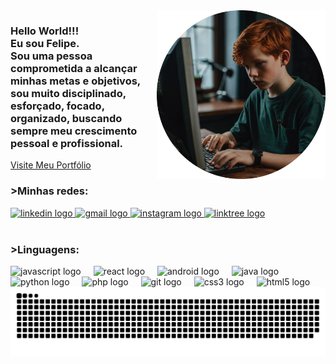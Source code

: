<img align="right" height="270" src="https://github.com/FelipeRVNK/FelipeRVNK/blob/main/download.png"  />



<h3 align="left">Hello World!!!<br>Eu sou Felipe.<br>Sou uma pessoa comprometida a alcançar minhas metas e objetivos, sou muito disciplinado, esforçado, focado, organizado, buscando sempre meu crescimento pessoal e profissional.</h3>
<a href="https://felipervnk.github.io/Portfolio/" target="_blank"  >
        Visite Meu Portfólio
    </a>

</br>
<h3>>Minhas redes:</h3>
<div align="left">
  <a href="https://www.linkedin.com/in/felipe-schmidt-288600283/" target="_blank">
    <img src="https://raw.githubusercontent.com/maurodesouza/profile-readme-generator/master/src/assets/icons/social/linkedin/default.svg" width="45" height="35" alt="linkedin logo"  />
  </a>
  <a href="mailto:felipervnk@gmail.com" target="_blank">
    <img src="https://raw.githubusercontent.com/maurodesouza/profile-readme-generator/master/src/assets/icons/social/gmail/default.svg" width="45" height="35" alt="gmail logo"  />
  </a>
  <a href="https://www.instagram.com/felipervnk/" target="_blank">
    <img src="https://raw.githubusercontent.com/maurodesouza/profile-readme-generator/master/src/assets/icons/social/instagram/default.svg" width="45" height="35" alt="instagram logo"  />
  </a>
  <a href="https://felipervnk.github.io/SocialMediaLinks/" target="_blank">
    <img src="https://raw.githubusercontent.com/maurodesouza/profile-readme-generator/master/src/assets/icons/social/linktree/default.svg" width="45" height="35" alt="linktree logo"  />
  </a>
</div>

</br>
<h3>>Linguagens:</h3>
<div align="left">
  <img src="https://cdn.jsdelivr.net/gh/devicons/devicon/icons/javascript/javascript-plain.svg" width="45" height="40" alt="javascript logo"  />
  <img width="12" />
  <img src="https://cdn.simpleicons.org/react/61DAFB" width="45" height="40" alt="react logo"  />
  <img width="12" />
  <img src="https://cdn.jsdelivr.net/gh/devicons/devicon/icons/android/android-plain.svg" width="45" height="40" alt="android logo"  />
  <img width="12" />
  <img src="https://cdn.jsdelivr.net/gh/devicons/devicon/icons/java/java-original.svg" width="45" height="40" alt="java logo"  />
  <img width="12" />
  <img src="https://cdn.jsdelivr.net/gh/devicons/devicon/icons/python/python-original.svg" width="45" height="40" alt="python logo"  />
  <img width="12" />
  <img src="https://cdn.jsdelivr.net/gh/devicons/devicon/icons/php/php-original.svg" width="45" height="40" alt="php logo"  />
  <img width="12" />
  <img src="https://cdn.jsdelivr.net/gh/devicons/devicon/icons/git/git-plain.svg" width="45" height="40" alt="git logo"  />
  <img width="12" />
  <img src="https://cdn.jsdelivr.net/gh/devicons/devicon/icons/css3/css3-plain.svg" width="45" height="40" alt="css3 logo"  />
  <img width="12" />
  <img src="https://cdn.jsdelivr.net/gh/devicons/devicon/icons/html5/html5-plain.svg" width="45" height="40" alt="html5 logo"  />
</div>

<img src="https://raw.githubusercontent.com/felipervnk/felipervnk/output/snake.svg" alt="Snake animation" />


